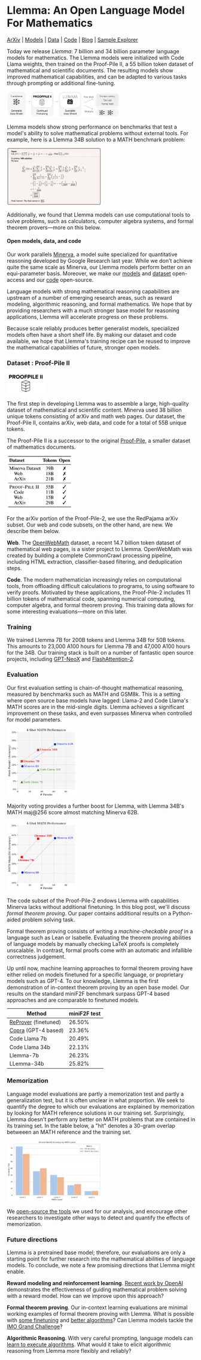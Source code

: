 # Llemma: An Open Language Model For Mathematics

<p float="left">
<!-- <img src="./llemma_logo.jpg" width="15%"/> -->

</p>

[ArXiv](#) | [Models](https://huggingface.co/EleutherAI/llemma_34b) | [Data](https://huggingface.co/datasets/EleutherAI/proof-pile-2) | [Code](https://github.com/EleutherAI/math-lm) | [Blog](#) | [Sample Explorer](https://keirp.com/llemma-sample-explorer/)

<!-- ![put sample model output here]() -->

Today we release _Llemma_: 7 billion and 34 billion parameter language models for mathematics. The Llemma models were initialized with Code Llama weights, then trained on the Proof-Pile II, a 55 billion token dataset of mathematical and scientific documents.
The resulting models show improved mathematical capabilities, and can be adapted to various tasks through prompting or additional fine-tuning.

<img src="./llemma_diagram.jpeg" width="60%"/>

Llemma models show strong performance on benchmarks that test a model's ability to solve mathematical problems without external tools.
For example, here is a Llemma 34B solution to a MATH benchmark problem:

<img src="./llemma_output.png" width="50%"/>

Additionally, we found that Llemma models can use computational tools to solve problems, such as calculators, computer algebra systems, and formal theorem provers—more on this below.

#### Open models, data, and code

Our work parallels [Minerva](https://blog.research.google/2022/06/minerva-solving-quantitative-reasoning.html), a model suite specialized for quantitative reasoning developed by Google Research last year. While we don't achieve quite the same scale as Minerva, our Llemma models perform better on an equi-parameter basis. Moreover, we make our [models](https://huggingface.co/EleutherAI) and [dataset](https://huggingface.co/EleutherAI) open-access and our [code](https://github.com/EleutherAI/math-lm) open-source.

Language models with strong mathematical reasoning capabilities are upstream of a number of emerging research areas, such as reward modeling, algorithmic reasoning, and formal mathematics. We hope that by providing researchers with a much stronger base model for reasoning applications, Llemma will accelerate progress on these problems.

Because scale reliably produces better generalist models, specialized models often have a short shelf life. By making our dataset and code available, we hope that Llemma's training recipe can be reused to improve the mathematical capabilities of future, stronger open models.

### Dataset : Proof-Pile II

<img src="./proofpile_logo.jpg" width="20%"/>

The first step in developing Llemma was to assemble a large, high-quality dataset of mathematical and scientific content. Minerva used 38 billion unique tokens consisting of arXiv and math web pages. Our dataset, the Proof-Pile II, contains arXiv, web data, and code for a total of 55B unique tokens.

The Proof-Pile II is a successor to the original [Proof-Pile](https://huggingface.co/datasets/hoskinson-center/proof-pile), a smaller dataset of mathematics documents.

<img src="./dataset.png" width="35%"/>

For the arXiv portion of the Proof-Pile-2, we use the RedPajama arXiv subset. Our web and code subsets, on the other hand, are new. We describe them below.

**Web**. The [OpenWebMath](https://huggingface.co/datasets/open-web-math/open-web-math) dataset, a recent 14.7 billion token dataset of mathematical web pages, is a sister project to Llemma. OpenWebMath was created by building a complete CommonCrawl processing pipeline, including HTML extraction, classifier-based filtering, and deduplication steps.

**Code**. The modern mathematician increasingly relies on computational tools, from offloading difficult calculations to programs, to using software to verify proofs. Motivated by these applications, the Proof-Pile-2 includes 11 billion tokens of mathematical code, spanning numerical computing, computer algebra, and formal theorem proving. This training data allows for some interesting evaluations—more on this later.

### Training

We trained Llemma 7B for 200B tokens and Llemma 34B for 50B tokens. This amounts to 23,000 A100 hours for Llemma 7B and 47,000 A100 hours for the 34B. Our training stack is built on a number of fantastic open source projects, including [GPT-NeoX](https://github.com/EleutherAI/gpt-neox/tree/llemma) and [FlashAttention-2](https://github.com/Dao-AILab/flash-attention).

### Evaluation

Our first evaluation setting is chain-of-thought mathematical reasoning, measured by benchmarks such as MATH and GSM8k. This is a setting where open source base models have lagged: Llama-2 and Code Llama's MATH scores are in the mid-single digits. Llemma achieves a significant improvement on these tasks, and even surpasses Minerva when controlled for model parameters.

<img src="./plot.png" width="37%"/>

Majority voting provides a further boost for Llemma, with Llemma 34B's MATH maj@256 score almost matching Minerva 62B.

<img src="./plot_majk.png" width="37%"/>

The code subset of the Proof-Pile-2 endows Llemma with capabilities Minerva lacks without additional finetuning. In this blog post, we'll discuss _formal theorem proving_. Our paper contains additional results on a Python-aided problem solving task.

Formal theorem proving consists of writing a _machine-checkable proof_ in a language such as Lean or Isabelle. Evaluating the theorem proving abilities of language models by manually checking LaTeX proofs is completely unscalable. In contrast, formal proofs come with an automatic and infallible correctness judgement.

Up until now, machine learning approaches to formal theorem proving have either relied on models finetuned for a specific language, or proprietary models such as GPT-4. To our knowledge, Llemma is the first demonstration of in-context theorem proving by an open base model. Our results on the standard miniF2F benchmark surpass GPT-4 based approaches and are comparable to finetuned models.

| Method                                                  | miniF2F test |
| ------------------------------------------------------- | ------------ |
| [ReProver](https://leandojo.org/) (finetuned)           | 26.50%       |
| [Copra](https://arxiv.org/abs/2310.04353) (GPT-4 based) | 23.36%       |
| Code Llama 7b                                           | 20.49%       |
| Code Llama 34b                                          | 22.13%       |
| Llemma-7b                                               | 26.23%       |
| LLemma-34b                                              | 25.82%       |

### Memorization

Language model evaluations are partly a memorization test and partly a generalization test, but it is often unclear in what proportion. We seek to quantify the degree to which our evaluations are explained by memorization by looking for MATH reference solutions in our training set. Surprisingly, Llemma doesn't perform any better on MATH problems that are contained in its training set. In the table below, a "hit" denotes a 30-gram overlap betweeen an MATH reference and the training set.

<img src="memorization.png" width="50%">

We [open-source the tools](https://github.com/wellecks/overlap) we used for our analysis, and encourage other researchers to investigate other ways to detect and quantify the effects of memorization.

### Future directions

Llemma is a pretrained base model; therefore, our evaluations are only a starting point for further research into the mathematical abilities of language models. To conclude, we note a few promising directions that Llemma might enable.

**Reward modeling and reinforcement learning**. [Recent work by OpenAI](https://arxiv.org/abs/2305.20050) demonstrates the effectiveness of guiding mathematical problem solving with a reward model. How can we improve upon this approach?

**Formal theorem proving**. Our in-context learning evaluations are minimal working examples of formal theorem proving with Llemma. What is possible with [some finetuning](https://arxiv.org/abs/2303.04910) and [better algorithms](https://arxiv.org/abs/2202.01344)? Can Llemma models tackle the [IMO Grand Challenge](https://arxiv.org/abs/2305.20050)?

**Algorithmic Reasoning**. With very careful prompting, language models can [learn to execute algorithms](https://arxiv.org/abs/2211.09066). What would it take to elicit algorithmic reasoning from Llemma more flexibly and reliably?
